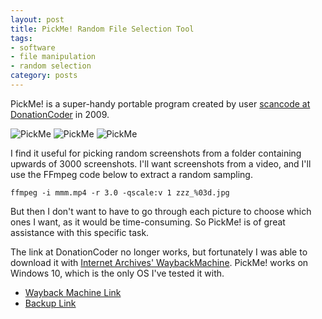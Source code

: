```yaml
---
layout: post
title: PickMe! Random File Selection Tool
tags:
- software
- file manipulation
- random selection
category: posts
---
```

PickMe! is a super-handy portable program created by user [scancode at DonationCoder](http://www.donationcoder.com/forum/?topic=17316.msg153630#msg153630) in 2009. 

![PickMe](https://i.imgur.com/E0cn2oQ.jpg)
![PickMe](https://i.imgur.com/8TUvqqr.png)
![PickMe](https://i.imgur.com/123lmpZ.png)

I find it useful for picking random screenshots from a folder containing upwards of 3000 screenshots. I'll want screenshots from a video, and I'll use the FFmpeg code below to extract a random sampling. 

`ffmpeg -i mmm.mp4 -r 3.0 -qscale:v 1 zzz_%03d.jpg`

But then I don't want to have to go through each picture to choose which ones I want, as it would be time-consuming. So PickMe! is of great assistance with this specific task.

The link at DonationCoder no longer works, but fortunately I was able to download it with [Internet Archives' WaybackMachine](https://web.archive.org/web/*/http://www.jellyfishsystems.com/downloads/pickme.zip). PickMe! works on Windows 10, which is the only OS I've tested it with.

* [Wayback Machine Link](https://web.archive.org/web/*/http://www.jellyfishsystems.com/downloads/pickme.zip)
* [Backup Link](https://mega.nz/#!EptHzJCI)
